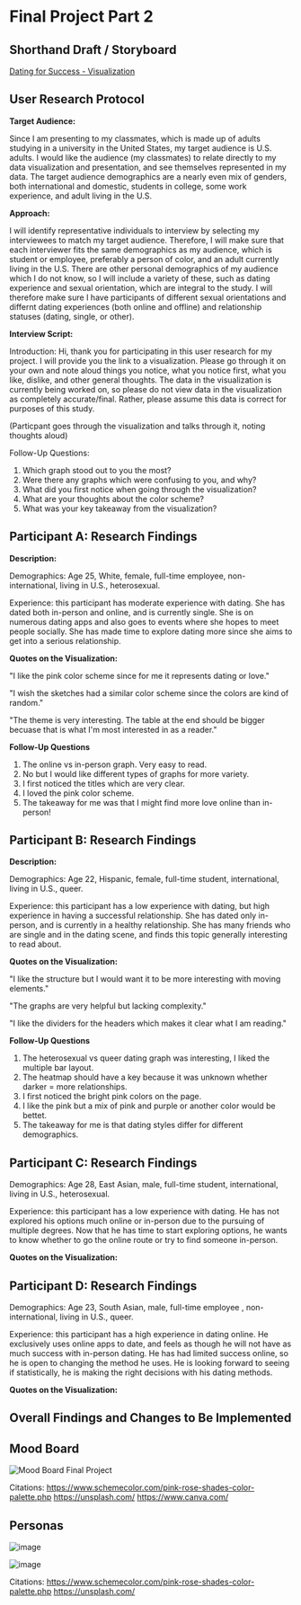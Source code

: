 # Final Project Part 2

## Shorthand Draft / Storyboard 

[Dating for Success - Visualization](https://carnegiemellon.shorthandstories.com/dating-for-success/index.html)

## User Research Protocol

**Target Audience:** 

Since I am presenting to my classmates, which is made up of adults studying in a university in the United States, my target audience is U.S. adults. I would like the audience (my classmates) to relate directly to my data visualization and presentation, and see themselves represented in my data. The target audience demographics are a nearly even mix of genders, both international and domestic, students in college, some work experience, and adult living in the U.S.

**Approach:** 

I will identify representative individuals to interview by selecting my interviewees to match my target audience. Therefore, I will make sure that each interviewer fits the same demographics as my audience, which is student or employee, preferably a person of color, and an adult currently living in the U.S. There are other personal demographics of my audience which I do not know, so I will include a variety of these, such as dating experience and sexual orientation, which are integral to the study. I will therefore make sure I have participants of different sexual orientations and differnt dating experiences (both online and offline) and relationship statuses (dating, single, or other). 

**Interview Script:**

Introduction: Hi, thank you for participating in this user research for my project. I will provide you the link to a visualization. Please go through it on your own and note aloud things you notice, what you notice first, what you like, dislike, and other general thoughts. The data in the visualization is currently being worked on, so please do not view data in the visualization as completely accurate/final. Rather, please assume this data is correct for purposes of this study. 

(Particpant goes through the visualization and talks through it, noting thoughts aloud)

Follow-Up Questions:
1. Which graph stood out to you the most?
2. Were there any graphs which were confusing to you, and why?
3. What did you first notice when going through the visualization?
4. What are your thoughts about the color scheme?
5. What was your key takeaway from the visualization?

## Participant A: Research Findings

**Description:**

Demographics: Age 25, White, female, full-time employee, non-international, living in U.S., heterosexual. 

Experience: this participant has moderate experience with dating. She has dated both in-person and online, and is currently single. She is on numerous dating apps and also goes to events where she hopes to meet people socially. She has made time to explore dating more since she aims to get into a serious relationship. 

**Quotes on the Visualization:**

"I like the pink color scheme since for me it represents dating or love."

"I wish the sketches had a similar color scheme since the colors are kind of random."

"The theme is very interesting. The table at the end should be bigger becuase that is what I'm most interested in as a reader."

**Follow-Up Questions**

1. The online vs in-person graph. Very easy to read.
2. No but I would like different types of graphs for more variety.
3. I first noticed the titles which are very clear.
4. I loved the pink color scheme.
5. The takeaway for me was that I might find more love online than in-person! 

## Participant B: Research Findings

**Description:**

Demographics: Age 22, Hispanic, female, full-time student, international, living in U.S., queer. 

Experience: this participant has a low experience with dating, but high experience in having a successful relationship. She has dated only in-person, and is currently in a healthy relationship. She has many friends who are single and in the dating scene, and finds this topic generally interesting to read about. 

**Quotes on the Visualization:**

"I like the structure but I would want it to be more interesting with moving elements."

"The graphs are very helpful but lacking complexity."

"I like the dividers for the headers which makes it clear what I am reading."

**Follow-Up Questions**
1. The heterosexual vs queer dating graph was interesting, I liked the multiple bar layout.
2. The heatmap should have a key because it was unknown whether darker = more relationships.
3. I first noticed the bright pink colors on the page.
4. I like the pink but a mix of pink and purple or another color would be bettet.
5. The takeaway for me is that dating styles differ for different demographics. 

## Participant C: Research Findings

Demographics: Age 28, East Asian, male, full-time student, international, living in U.S., heterosexual. 

Experience: this participant has a low experience with dating. He has not explored his options much online or in-person due to the pursuing of multiple degrees. Now that he has time to start exploring options, he wants to know whether to go the online route or try to find someone in-person.

**Quotes on the Visualization:**

## Participant D: Research Findings

Demographics: Age 23, South Asian, male, full-time employee , non-international, living in U.S., queer. 

Experience: this participant has a high experience in dating online. He exclusively uses online apps to date, and feels as though he will not have as much success with in-person dating. He has had limited success online, so he is open to changing the method he uses. He is looking forward to seeing if statistically, he is making the right decisions with his dating methods.  

**Quotes on the Visualization:**

## Overall Findings and Changes to Be Implemented




## Mood Board

![Mood Board Final Project](https://github.com/user-attachments/assets/9e328458-d6ed-42c4-88bd-3e846f59d978)

Citations:
https://www.schemecolor.com/pink-rose-shades-color-palette.php
https://unsplash.com/
https://www.canva.com/

## Personas

![image](https://github.com/user-attachments/assets/887ecc62-f843-482f-9cc3-b199ae281689)

![image](https://github.com/user-attachments/assets/2865ac99-e7b9-46a8-8b6c-c22f94c8b569)

Citations:
https://www.schemecolor.com/pink-rose-shades-color-palette.php
https://unsplash.com/

